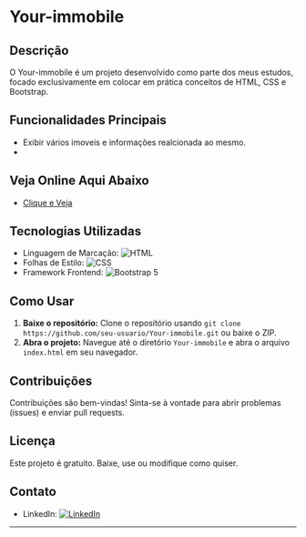 # Your-immobile

## Descrição
O Your-immobile é um projeto desenvolvido como parte dos meus estudos, focado exclusivamente em colocar em prática conceitos de HTML, CSS e Bootstrap.

## Funcionalidades Principais
- Exibir vários imoveis e informações realcionada ao mesmo.
- 
## Veja Online Aqui Abaixo
- <a href="https://sidneyhenriquedev.github.io/your-immobile/">Clique e Veja</a>

## Tecnologias Utilizadas
- Linguagem de Marcação: ![HTML](https://img.shields.io/badge/HTML-5-orange)
- Folhas de Estilo: ![CSS](https://img.shields.io/badge/CSS-3-blue)
- Framework Frontend: ![Bootstrap 5](https://img.shields.io/badge/Bootstrap-5-purple?logo=bootstrap)


## Como Usar
1. **Baixe o repositório:** Clone o repositório usando `git clone https://github.com/seu-usuario/Your-immobile.git` ou baixe o ZIP.
2. **Abra o projeto:** Navegue até o diretório `Your-immobile` e abra o arquivo `index.html` em seu navegador.

## Contribuições
Contribuições são bem-vindas! Sinta-se à vontade para abrir problemas (issues) e enviar pull requests.

## Licença
Este projeto é gratuito. Baixe, use ou modifique como quiser.

## Contato
- LinkedIn: [![LinkedIn](https://img.shields.io/badge/LinkedIn-0077B5?logo=linkedin&logoColor=white)](https://www.linkedin.com/in/sidney-henrique)

---

